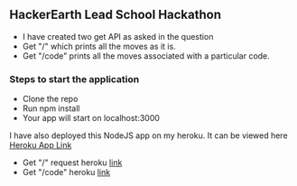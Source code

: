 ## HackerEarth Lead School Hackathon

- I have created two get API as asked in the question
- Get "/" which prints all the moves as it is.
- Get "/code" prints all the moves associated with a particular code.

### Steps to start the application

- Clone the repo
- Run npm install
- Your app will start on localhost:3000

I have also deployed this NodeJS app on my heroku. It can be viewed here
[Heroku App Link](https://radnode.herokuapp.com/)

- Get "/" request heroku [link](https://radnode.herokuapp.com/)
- Get "/code" heroku [link](https://radnode.herokuapp.com/E85)
